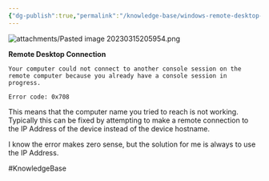 ```yaml
---
{"dg-publish":true,"permalink":"/knowledge-base/windows-remote-desktop-error-0x708/","dgPassFrontmatter":true}
---
```


![attachments/Pasted image 20230315205954.png](/img/user/attachments/Pasted%20image%2020230315205954.png)

**Remote Desktop Connection**
```
Your computer could not connect to another console session on the remote computer because you already have a console session in progress.

Error code: 0x708
```

This means that the computer name you tried to reach is not working. Typically this can be fixed by attempting to make a remote connection to the IP Address of the device instead of the device hostname.

I know the error makes zero sense, but the solution for me is always to use the IP Address.

#KnowledgeBase 